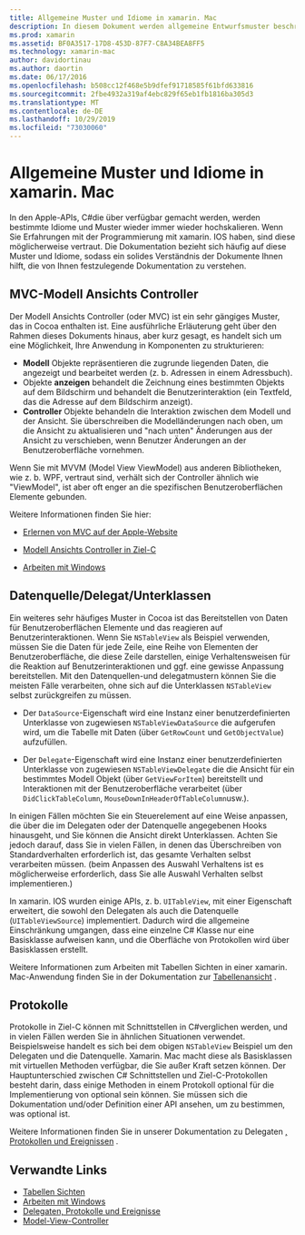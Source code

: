 ```yaml
---
title: Allgemeine Muster und Idiome in xamarin. Mac
description: In diesem Dokument werden allgemeine Entwurfsmuster beschrieben, die beim Erstellen von xamarin. Mac-Apps verwendet werden. Es erläutert das Model-View-Controller-Muster, die Datenquelle und die delegatmuster sowie Protokolle.
ms.prod: xamarin
ms.assetid: BF0A3517-17D8-453D-87F7-C8A34BEA8FF5
ms.technology: xamarin-mac
author: davidortinau
ms.author: daortin
ms.date: 06/17/2016
ms.openlocfilehash: b508cc12f468e5b9dfef91718585f61bfd633816
ms.sourcegitcommit: 2fbe4932a319af4ebc829f65eb1fb1816ba305d3
ms.translationtype: MT
ms.contentlocale: de-DE
ms.lasthandoff: 10/29/2019
ms.locfileid: "73030060"
---
```

# <a name="common-patterns-and-idioms-in-xamarinmac"></a>Allgemeine Muster und Idiome in xamarin. Mac

In den Apple-APIs, C#die über verfügbar gemacht werden, werden bestimmte Idiome und Muster wieder immer wieder hochskalieren. Wenn Sie Erfahrungen mit der Programmierung mit xamarin. IOS haben, sind diese möglicherweise vertraut. Die Dokumentation bezieht sich häufig auf diese Muster und Idiome, sodass ein solides Verständnis der Dokumente Ihnen hilft, die von Ihnen festzulegende Dokumentation zu verstehen.

## <a name="mvc---model-view-controller"></a>MVC-Modell Ansichts Controller

Der Modell Ansichts Controller (oder MVC) ist ein sehr gängiges Muster, das in Cocoa enthalten ist. Eine ausführliche Erläuterung geht über den Rahmen dieses Dokuments hinaus, aber kurz gesagt, es handelt sich um eine Möglichkeit, Ihre Anwendung in Komponenten zu strukturieren:

- **Modell** Objekte repräsentieren die zugrunde liegenden Daten, die angezeigt und bearbeitet werden (z. b. Adressen in einem Adressbuch).
- Objekte **anzeigen** behandelt die Zeichnung eines bestimmten Objekts auf dem Bildschirm und behandelt die Benutzerinteraktion (ein Textfeld, das die Adresse auf dem Bildschirm anzeigt).
- **Controller** Objekte behandeln die Interaktion zwischen dem Modell und der Ansicht. Sie überschreiben die Modelländerungen nach oben, um die Ansicht zu aktualisieren und "nach unten" Änderungen aus der Ansicht zu verschieben, wenn Benutzer Änderungen an der Benutzeroberfläche vornehmen.

Wenn Sie mit MVVM (Model View ViewModel) aus anderen Bibliotheken, wie z. b. WPF, vertraut sind, verhält sich der Controller ähnlich wie "ViewModel", ist aber oft enger an die spezifischen Benutzeroberflächen Elemente gebunden.

Weitere Informationen finden Sie hier:

- [Erlernen von MVC auf der Apple-Website](https://developer.apple.com/library/ios/documentation/general/conceptual/devpedia-cocoacore/MVC.html)

- [Modell Ansichts Controller in Ziel-C](https://developer.apple.com/library/ios/documentation/general/conceptual/CocoaEncyclopedia/Model-View-Controller/Model-View-Controller.html)
- [Arbeiten mit Windows](~/mac/user-interface/window.md)

## <a name="data-source--delegate--subclassing"></a>Datenquelle/Delegat/Unterklassen

Ein weiteres sehr häufiges Muster in Cocoa ist das Bereitstellen von Daten für Benutzeroberflächen Elemente und das reagieren auf Benutzerinteraktionen. Wenn Sie `NSTableView` als Beispiel verwenden, müssen Sie die Daten für jede Zeile, eine Reihe von Elementen der Benutzeroberfläche, die diese Zeile darstellen, einige Verhaltensweisen für die Reaktion auf Benutzerinteraktionen und ggf. eine gewisse Anpassung bereitstellen. Mit den Datenquellen-und delegatmustern können Sie die meisten Fälle verarbeiten, ohne sich auf die Unterklassen `NSTableView` selbst zurückgreifen zu müssen.

- Der `DataSource`-Eigenschaft wird eine Instanz einer benutzerdefinierten Unterklasse von zugewiesen `NSTableViewDataSource` die aufgerufen wird, um die Tabelle mit Daten (über `GetRowCount` und `GetObjectValue`) aufzufüllen.

- Der `Delegate`-Eigenschaft wird eine Instanz einer benutzerdefinierten Unterklasse von zugewiesen `NSTableViewDelegate` die die Ansicht für ein bestimmtes Modell Objekt (über `GetViewForItem`) bereitstellt und Interaktionen mit der Benutzeroberfläche verarbeitet (über `DidClickTableColumn`, `MouseDownInHeaderOfTableColumn`usw.).

In einigen Fällen möchten Sie ein Steuerelement auf eine Weise anpassen, die über die im Delegaten oder der Datenquelle angegebenen Hooks hinausgeht, und Sie können die Ansicht direkt Unterklassen. Achten Sie jedoch darauf, dass Sie in vielen Fällen, in denen das Überschreiben von Standardverhalten erforderlich ist, das gesamte Verhalten selbst verarbeiten müssen. (beim Anpassen des Auswahl Verhaltens ist es möglicherweise erforderlich, dass Sie alle Auswahl Verhalten selbst implementieren.)

In xamarin. IOS wurden einige APIs, z. b. `UITableView`, mit einer Eigenschaft erweitert, die sowohl den Delegaten als auch die Datenquelle (`UITableViewSource`) implementiert. Dadurch wird die allgemeine Einschränkung umgangen, dass eine einzelne C# Klasse nur eine Basisklasse aufweisen kann, und die Oberfläche von Protokollen wird über Basisklassen erstellt.

Weitere Informationen zum Arbeiten mit Tabellen Sichten in einer xamarin. Mac-Anwendung finden Sie in der Dokumentation zur [Tabellenansicht](~/mac/user-interface/table-view.md) .

## <a name="protocols"></a>Protokolle

Protokolle in Ziel-C können mit Schnittstellen in C#verglichen werden, und in vielen Fällen werden Sie in ähnlichen Situationen verwendet. Beispielsweise handelt es sich bei dem obigen `NSTableView` Beispiel um den Delegaten und die Datenquelle. Xamarin. Mac macht diese als Basisklassen mit virtuellen Methoden verfügbar, die Sie außer Kraft setzen können. Der Hauptunterschied zwischen C# Schnittstellen und Ziel-C-Protokollen besteht darin, dass einige Methoden in einem Protokoll optional für die Implementierung von optional sein können. Sie müssen sich die Dokumentation und/oder Definition einer API ansehen, um zu bestimmen, was optional ist.

Weitere Informationen finden Sie in unserer Dokumentation zu Delegaten [, Protokollen und Ereignissen](~/ios/app-fundamentals/delegates-protocols-and-events.md) .

## <a name="related-links"></a>Verwandte Links

- [Tabellen Sichten](~/mac/user-interface/table-view.md)
- [Arbeiten mit Windows](~/mac/user-interface/window.md)
- [Delegaten, Protokolle und Ereignisse](~/ios/app-fundamentals/delegates-protocols-and-events.md)
- [Model-View-Controller](https://developer.apple.com/library/ios/documentation/general/conceptual/CocoaEncyclopedia/Model-View-Controller/Model-View-Controller.html)
